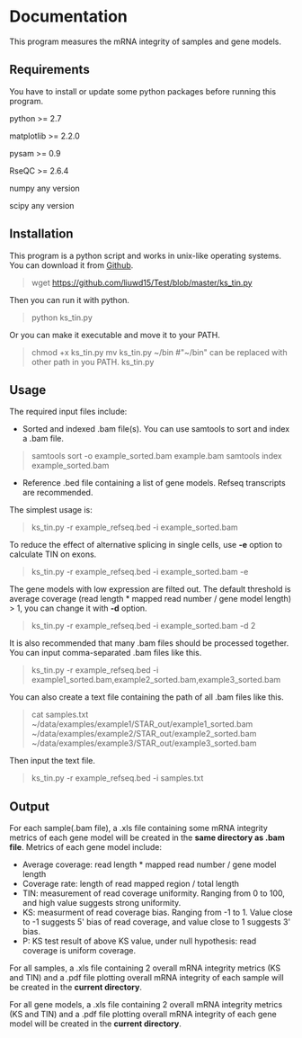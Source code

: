 ﻿# Documentation
This program measures the mRNA integrity of samples and gene models.

## Requirements
You have to install or update some python packages before running this program.   

python >= 2.7   

matplotlib >= 2.2.0   

pysam >= 0.9   

RseQC >= 2.6.4   

numpy any version   

scipy any version   

## Installation
This program is a python script and works in unix-like operating systems.
You can download it from [Github](https://github.com/liuwd15/Test/blob/master/ks_tin.py).
> wget https://github.com/liuwd15/Test/blob/master/ks_tin.py

Then you can run it with python.
> python ks_tin.py

Or you can make it executable and move it to your PATH.
> chmod +x ks_tin.py
> mv ks_tin.py \~/bin #"\~/bin" can be replaced with other path in you PATH.
> ks_tin.py

## Usage
The required input files include:

* Sorted and indexed .bam file(s). You can use samtools to sort and index a .bam file.
> samtools sort -o example_sorted.bam example.bam
> samtools index example_sorted.bam

* Reference .bed file containing a list of gene models. Refseq transcripts are recommended.

The simplest usage is:
> ks_tin.py -r example_refseq.bed -i example_sorted.bam

To reduce the effect of alternative splicing in single cells, use **-e** option to calculate TIN on exons.
> ks_tin.py -r example_refseq.bed -i example_sorted.bam -e

The gene models with low expression are filted out. The default threshold is average coverage (read length * mapped read number / gene model length) > 1, you can change it with **-d** option.
> ks_tin.py -r example_refseq.bed -i example_sorted.bam -d 2

It is also recommended that many .bam files should be processed together.
You can input comma-separated .bam files like this.
>ks_tin.py -r example_refseq.bed -i example1_sorted.bam,example2_sorted.bam,example3_sorted.bam

You can also create a text file containing the path of all .bam files like this.
> cat samples.txt
> ~/data/examples/example1/STAR_out/example1_sorted.bam
> ~/data/examples/example2/STAR_out/example2_sorted.bam
> ~/data/examples/example3/STAR_out/example3_sorted.bam

Then input the text file.
> ks_tin.py -r example_refseq.bed -i samples.txt

## Output
For each sample(.bam file), a .xls file containing some mRNA integrity metrics of each gene model will be created in the **same directory as .bam file**.
Metrics of each gene model include:

* Average coverage: read length * mapped read number / gene model length
* Coverage rate: length of read mapped region / total length
* TIN: measurement of read coverage uniformity. Ranging from 0 to 100, and high value suggests strong uniformity.
* KS: measurment of read coverage bias. Ranging from -1 to 1. Value close to -1 suggests 5' bias of read coverage, and value close to 1 suggests 3' bias.
* P: KS test result of above KS value, under null hypothesis: read coverage is uniform coverage.

For all samples, a .xls file containing 2 overall mRNA integrity metrics (KS and TIN) and a .pdf file plotting overall mRNA integrity of each sample will be created in the **current directory**.   

For all gene models, a .xls file containing 2 overall mRNA integrity metrics (KS and TIN) and a .pdf file plotting overall mRNA integrity of each gene model will be created in the **current directory**.  
